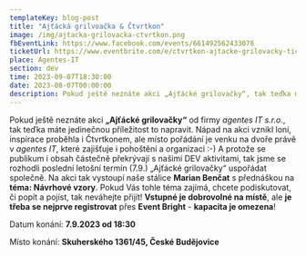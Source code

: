 ```yaml
---
templateKey: blog-post
title: "Ajťácká grilvoačka & Čtvrtkon"
image: /img/ajtacka-grilovacka-ctvrtkon.png
fbEventLink: https://www.facebook.com/events/661492562433078
ticketUrl: https://www.eventbrite.com/e/ctvrtkon-ajtacke-grilovacky-tickets-686356399467
place: Agentes-IT
section: dev
time: 2023-09-07T18:30:00
date: 2023-08-07T00:00:00
description: Pokud ještě neznáte akci „Ajťácké grilovačky“, tak teďka máte jedinečnou příležitost to napravit... :-)
---
```


Pokud ještě neznáte akci **„Ajťácké grilovačky“** od firmy *agentes IT s.r.o.*, tak teďka máte jedinečnou příležitost to napravit. Nápad na akci vznikl loni, inspirace proběhla i Čtvrtkonem, ale místo pořádání je venku na dvoře právě v *agentes IT*, které zajišťuje i pohoštění a organizaci :-) A protože se publikum i obsah částečně překrývají s našimi DEV aktivitami, tak jsme se rozhodli poslední letošní termín (7.9.) „Ajťácké grilovačky“ uspořádat společně. Na akci tak vystoupí naše stálice **Marian Benčat** s přednáškou na **téma: Návrhové vzory**. Pokud Vás tohle téma zajímá, chcete podiskutovat, či popít a pojíst, tak neváhejte přijít! **Vstupné je dobrovolné na místě**, ale **je třeba se nejprve registrovat** přes **Event Bright** - **kapacita je omezena**! 

Datum konání: **7.9.2023 od 18:30**

Místo konání: **Skuherského 1361/45, České Budějovice**

